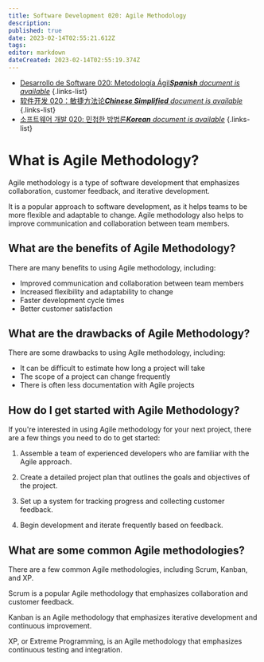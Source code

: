 ```yaml
---
title: Software Development 020: Agile Methodology
description: 
published: true
date: 2023-02-14T02:55:21.612Z
tags: 
editor: markdown
dateCreated: 2023-02-14T02:55:19.374Z
---
```


- [Desarrollo de Software 020: Metodología Ágil***Spanish** document is available*](/es/Knowledge-base/Software-Development/Learning/software-development-020-agile-methodology)
{.links-list}
- [软件开发 020：敏捷方法论***Chinese Simplified** document is available*](/zh/Knowledge-base/Software-Development/Learning/software-development-020-agile-methodology)
{.links-list}
- [소프트웨어 개발 020: 민첩한 방법론***Korean** document is available*](/ko/Knowledge-base/Software-Development/Learning/software-development-020-agile-methodology)
{.links-list}


# What is Agile Methodology?

Agile methodology is a type of software development that emphasizes collaboration, customer feedback, and iterative development. 

It is a popular approach to software development, as it helps teams to be more flexible and adaptable to change. Agile methodology also helps to improve communication and collaboration between team members.

## What are the benefits of Agile Methodology?

There are many benefits to using Agile methodology, including:

- Improved communication and collaboration between team members
- Increased flexibility and adaptability to change
- Faster development cycle times
- Better customer satisfaction

## What are the drawbacks of Agile Methodology?

There are some drawbacks to using Agile methodology, including:

- It can be difficult to estimate how long a project will take
- The scope of a project can change frequently
- There is often less documentation with Agile projects

## How do I get started with Agile Methodology?

If you're interested in using Agile methodology for your next project, there are a few things you need to do to get started:

1. Assemble a team of experienced developers who are familiar with the Agile approach.

2. Create a detailed project plan that outlines the goals and objectives of the project.

3. Set up a system for tracking progress and collecting customer feedback.

4. Begin development and iterate frequently based on feedback.

## What are some common Agile methodologies?

There are a few common Agile methodologies, including Scrum, Kanban, and XP.

Scrum is a popular Agile methodology that emphasizes collaboration and customer feedback. 

Kanban is an Agile methodology that emphasizes iterative development and continuous improvement. 

XP, or Extreme Programming, is an Agile methodology that emphasizes continuous testing and integration.